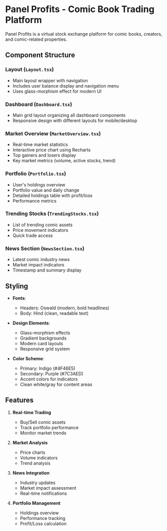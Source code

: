 # Panel Profits - Comic Book Trading Platform

Panel Profits is a virtual stock exchange platform for comic books, creators, and comic-related properties.

## Component Structure

### Layout (`Layout.tsx`)
- Main layout wrapper with navigation
- Includes user balance display and navigation menu
- Uses glass-morphism effect for modern UI

### Dashboard (`Dashboard.tsx`)
- Main grid layout organizing all dashboard components
- Responsive design with different layouts for mobile/desktop

### Market Overview (`MarketOverview.tsx`)
- Real-time market statistics
- Interactive price chart using Recharts
- Top gainers and losers display
- Key market metrics (volume, active stocks, trend)

### Portfolio (`Portfolio.tsx`)
- User's holdings overview
- Portfolio value and daily change
- Detailed holdings table with profit/loss
- Performance metrics

### Trending Stocks (`TrendingStocks.tsx`)
- List of trending comic assets
- Price movement indicators
- Quick trade access

### News Section (`NewsSection.tsx`)
- Latest comic industry news
- Market impact indicators
- Timestamp and summary display

## Styling

- **Fonts**:
  - Headers: Oswald (modern, bold headlines)
  - Body: Hind (clean, readable text)
  
- **Design Elements**:
  - Glass-morphism effects
  - Gradient backgrounds
  - Modern card layouts
  - Responsive grid system
  
- **Color Scheme**:
  - Primary: Indigo (#4F46E5)
  - Secondary: Purple (#7C3AED)
  - Accent colors for indicators
  - Clean white/gray for content areas

## Features

1. **Real-time Trading**
   - Buy/Sell comic assets
   - Track portfolio performance
   - Monitor market trends

2. **Market Analysis**
   - Price charts
   - Volume indicators
   - Trend analysis

3. **News Integration**
   - Industry updates
   - Market impact assessment
   - Real-time notifications

4. **Portfolio Management**
   - Holdings overview
   - Performance tracking
   - Profit/Loss calculation